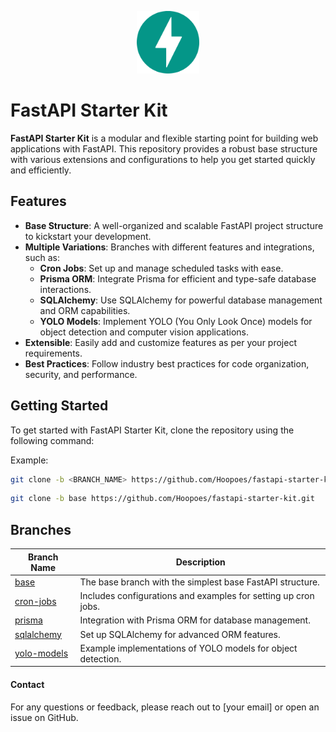 <p align="center" width="100%">
  <img src="images/fastapi.svg" alt="fastapi-logo" width="100">
</p>

# FastAPI Starter Kit

**FastAPI Starter Kit** is a modular and flexible starting point for building web applications with FastAPI. This repository provides a robust base structure with various extensions and configurations to help you get started quickly and efficiently.

## Features

- **Base Structure**: A well-organized and scalable FastAPI project structure to kickstart your development.
- **Multiple Variations**: Branches with different features and integrations, such as:
  - **Cron Jobs**: Set up and manage scheduled tasks with ease.
  - **Prisma ORM**: Integrate Prisma for efficient and type-safe database interactions.
  - **SQLAlchemy**: Use SQLAlchemy for powerful database management and ORM capabilities.
  - **YOLO Models**: Implement YOLO (You Only Look Once) models for object detection and computer vision applications.
- **Extensible**: Easily add and customize features as per your project requirements.
- **Best Practices**: Follow industry best practices for code organization, security, and performance.

## Getting Started

To get started with FastAPI Starter Kit, clone the repository using the following command:

Example:
```bash
git clone -b <BRANCH_NAME> https://github.com/Hoopoes/fastapi-starter-kit.git
```

```bash
git clone -b base https://github.com/Hoopoes/fastapi-starter-kit.git
```

## Branches

| Branch Name                                                                    | Description                                                     |
|--------------------------------------------------------------------------------|-----------------------------------------------------------------|
| [base](https://github.com/Hoopoes/fastapi-starter-kit/tree/base)               | The base branch with the simplest base FastAPI structure.       |
| [cron-jobs](https://github.com/Hoopoes/fastapi-starter-kit/tree/cron-jobs)     | Includes configurations and examples for setting up cron jobs.  |
| [prisma](https://github.com/Hoopoes/fastapi-starter-kit/tree/prisma)           | Integration with Prisma ORM for database management.            |
| [sqlalchemy](https://github.com/Hoopoes/fastapi-starter-kit/tree/sqlalchemy)   | Set up SQLAlchemy for advanced ORM features.                    |
| [yolo-models](https://github.com/Hoopoes/fastapi-starter-kit/tree/yolo-models) | Example implementations of YOLO models for object detection.    |

#### Contact

For any questions or feedback, please reach out to [your email] or open an issue on GitHub.
